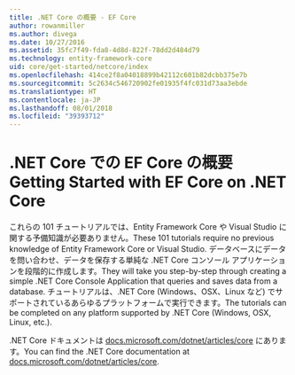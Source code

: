 ```yaml
---
title: .NET Core の概要 - EF Core
author: rowanmiller
ms.author: divega
ms.date: 10/27/2016
ms.assetid: 35fc7f49-fda8-4d8d-822f-78dd2d484d79
ms.technology: entity-framework-core
uid: core/get-started/netcore/index
ms.openlocfilehash: 414ce2f8a04018899b42112c601b82dcbb375e7b
ms.sourcegitcommit: 5c2634c546720902fe01935f4fc031d73aa3ebde
ms.translationtype: HT
ms.contentlocale: ja-JP
ms.lasthandoff: 08/01/2018
ms.locfileid: "39393712"
---
```

# <a name="getting-started-with-ef-core-on-net-core"></a><span data-ttu-id="215fd-102">.NET Core での EF Core の概要</span><span class="sxs-lookup"><span data-stu-id="215fd-102">Getting Started with EF Core on .NET Core</span></span>

<span data-ttu-id="215fd-103">これらの 101 チュートリアルでは、Entity Framework Core や Visual Studio に関する予備知識が必要ありません。</span><span class="sxs-lookup"><span data-stu-id="215fd-103">These 101 tutorials require no previous knowledge of Entity Framework Core or Visual Studio.</span></span> <span data-ttu-id="215fd-104">データベースにデータを問い合わせ、データを保存する単純な .NET Core コンソール アプリケーションを段階的に作成します。</span><span class="sxs-lookup"><span data-stu-id="215fd-104">They will take you step-by-step through creating a simple .NET Core Console Application that queries and saves data from a database.</span></span> <span data-ttu-id="215fd-105">チュートリアルは、.NET Core (Windows、OSX、Linux など) でサポートされているあらゆるプラットフォームで実行できます。</span><span class="sxs-lookup"><span data-stu-id="215fd-105">The tutorials can be completed on any platform supported by .NET Core (Windows, OSX, Linux, etc.).</span></span>

<span data-ttu-id="215fd-106">.NET Core ドキュメントは [docs.microsoft.com/dotnet/articles/core](https://docs.microsoft.com/dotnet/articles/core/) にあります。</span><span class="sxs-lookup"><span data-stu-id="215fd-106">You can find the .NET Core documentation at [docs.microsoft.com/dotnet/articles/core](https://docs.microsoft.com/dotnet/articles/core/).</span></span>
